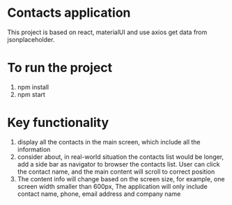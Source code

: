 # Contacts application

This project is based on react, materialUI and use axios get data from jsonplaceholder.

# To run the project

1. npm install
2. npm start

# Key functionality

1. display all the contacts in the main screen, which include all the information
2. consider about, in real-world situation the contacts list would be longer, add a side bar as navigator to browser the contacts list. User can click the contact name, and the main content will scroll to correct position
3. The content info will change based on the screen size, for example, one screen width smaller than 600px, The application will only include contact name, phone, email address and company name
